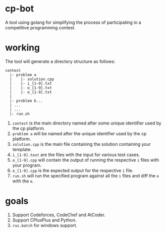 # cp-bot
A tool using golang for simplifying the process of participating in a competitive programming contest.

# working
The tool will generate a directory structure as follows:
```
contest
  |- problem a
  |    |- solution.cpp
  |    |- i_[1-9].txt
  |    |- o_[1-9].txt
  |    |- e_[1-9].txt
  |
  |- problem b...
  | ...
  | ...
  |- run.sh
```
1. `contest` is the main directory named after some unique identifier used by the cp platform.
2. `problem a` will be named after the unique identifier used by the cp platform.
3. `solution.cpp` is the main file containing the solution containing your template.
4. `i_[1-9].text` are the files with the input for various test cases.
5. `o_[1-9].cpp` will contain the output of running the respective `i` files with your program.
6. `e_[1-9].cpp` is the expected output for the respective `i` file.
7. `run.sh` will run the specified program against all the `i` files and diff the `o` with the `e`.

# goals
1. Support Codeforces, CodeChef and AtCoder.
2. Support CPlusPlus and Python.
3. `rus.batch` for windows support.
